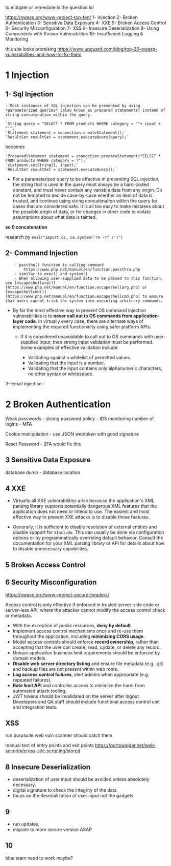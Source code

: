 to mitigate or remediate is the question lol

https://owasp.org/www-project-top-ten/
1- Injection
2- Broken Authentication
3- Sensitive Data Exposure
4- XXE
5- Broken Access Control
6- Security Misconfiguration
7- XSS
8- Insecure Deserialization
9- Using Components with Known Vulnerabilites
10- Insufficient Logging & Monitoring


this site looks promising 
https://www.upguard.com/blog/top-20-owasp-vulnerabilities-and-how-to-fix-them

# 1 Injection

## 1- Sql Injection 
	- Most instances of SQL injection can be prevented by using *parameterized queries* (also known as prepared statements) instead of string concatenation within the query.
	
	`String query = "SELECT * FROM products WHERE category = '"+ input + "'";`
	`Statement statement = connection.createStatement();`
	`ResultSet resultSet = statement.executeQuery(query);`
	
becomes

	`PreparedStatement statement = connection.prepareStatement("SELECT * FROM products WHERE category = ?");`
	`statement.setString(1, input);`
	`ResultSet resultSet = statement.executeQuery();`
	
- For a parameterized query to be effective in preventing SQL injection, the string that is used in the query must always be a hard-coded constant, and must never contain any variable data from any origin. Do not be tempted to decide case-by-case whether an item of data is trusted, and continue using string concatenation within the query for cases that are considered safe. It is all too easy to make mistakes about the possible origin of data, or for changes in other code to violate assumptions about what data is tainted.

**so 0 concatenation**

research py
`eval("import os, os.system('rm -rf /')")`

## 2- Command Injection
		- passthu() function is calling command
			https://www.php.net/manual/en/function.passthru.php
		- similar to exec() and system()
		- When allowing user-supplied data to be passed to this function, use [escapeshellarg()](https://www.php.net/manual/en/function.escapeshellarg.php) or [escapeshellcmd()](https://www.php.net/manual/en/function.escapeshellcmd.php) to ensure that users cannot trick the system into executing arbitrary commands.
  - By far the most effective way to prevent OS command injection vulnerabilities is to **never call out to OS commands from application-layer code**. In virtually every case, there are alternate ways of implementing the required functionality using safer platform APIs.

	- If it is considered unavoidable to call out to OS commands with user-supplied input, then strong input validation must be performed. Some examples of effective validation include:

		-   Validating against a whitelist of permitted values.
		-   Validating that the input is a number.
		-   Validating that the input contains only alphanumeric characters, no other syntax or whitespace.

3- Email injection
	- 
	
# 2 Broken Authentication
Weak passwords 
	- strong password policy
	- IDS monitoring number of logins
	- MFA

Cookie manipulation 
  	- use JSON webtoken with good signature

Reset Password 
	- 2FA would fix this


## 3 Sensitive Data Exposure


database dump
	- database location 


## 4 XXE

- Virtually all XXE vulnerabilities arise because the application's XML parsing library supports potentially dangerous XML features that the application does not need or intend to use. The easiest and most effective way to prevent XXE attacks is to disable those features.

- Generally, it is sufficient to disable resolution of external entities and disable support for `XInclude`. This can usually be done via configuration options or by programmatically overriding default behavior. Consult the documentation for your XML parsing library or API for details about how to disable unnecessary capabilities.

## 5 Broken Access Control



## 6 Security Misconfiguration
https://owasp.org/www-project-secure-headers/

Access control is only effective if enforced in trusted server-side code or server-less API, where the attacker cannot modify the access control check or metadata.  
* With the exception of public resources, **deny by default**.  
* Implement access control mechanisms once and re-use them throughout the application, including **minimizing CORS usage**.  
* Model access controls should enforce **record ownership**, rather than accepting that the user can create, read, update, or delete any record.  
* Unique application business limit requirements should be enforced by domain models.  
* **Disable web server directory listing** and ensure file metadata (e.g. .git) and backup files are not present within web roots.  
* **Log access control failures**, alert admins when appropriate (e.g. repeated failures).  
* **Rate limit API** and controller access to minimize the harm from automated attack tooling.  
* JWT tokens should be invalidated on the server after logout.  
Developers and QA staff should include functional access control unit and integration tests.

## XSS
run burpsuite web vuln scanner should catch them

manual test of entry points and exit points
https://portswigger.net/web-security/cross-site-scripting/stored


## 8 Insecure Deserialization
- deserialization of user input should be avoided unless absolutely necessary.
- digital signature to check the integrity of the data
- focus on the deserialization of user input not the gadgets

## 9

- run updates, 
- migrate to more secure version ASAP

## 10 

blue team need to work maybe?

